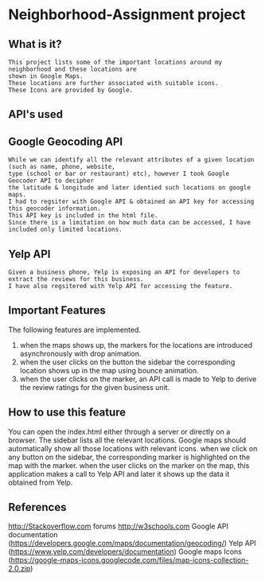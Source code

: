 Neighborhood-Assignment project
===============================
What is it?
-----------
	This project lists some of the important locations around my neighborhood and these locations are
	shown in Google Maps.
	These locations are further associated with suitable icons. 
	These Icons are provided by Google.
API's used
-------------
Google Geocoding API
-------------------

	While we can identify all the relevant attributes of a given location (such as name, phone, website, 
	type (school or bar or restaurant) etc), however I took Google Geocoder API to decipher
	the latitude & longitude and later identied such locations on google maps.
	I had to regsiter with Google API & obtained an API key for accessing this geocoder information. 
	This API key is included in the html file.
	Since there is a limitation on how much data can be accessed, I have included only limited locations.

Yelp API
-------------------
	Given a business phone, Yelp is exposing an API for developers to extract the reviews for this business.
	I have also regsitered with Yelp API for accessing the feature.

Important Features
---------------------

The following features are implemented.
1) when the maps shows up, the markers for the locations are introduced asynchronously with drop animation.
2) when the user clicks on the button the sidebar the corresponding location shows up in the map using bounce animation.
3) when the user clicks on the marker, an API call is made to Yelp to derive the review ratings for the given business unit.

How to use this feature
---------------------------

You can open the index.html either through a server or directly on a browser.
The sidebar lists all the relevant locations.
Google maps should automatically show all those locations with relevant icons.
when we click on any button on the sidebar, the corresponding marker is highlighted on the map with the marker.
when the user clicks on the marker on the map, this application makes a call to Yelp API 
and later it shows up the data it obtained from Yelp.  

References
----------------------

http://Stackoverflow.com forums
http://w3schools.com
Google API documentation (https://developers.google.com/maps/documentation/geocoding/)
Yelp API (https://www.yelp.com/developers/documentation)
Google maps Icons (https://google-maps-icons.googlecode.com/files/map-icons-collection-2.0.zip)
